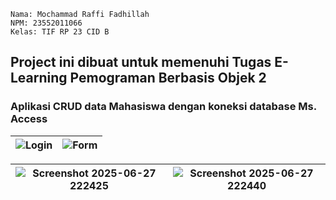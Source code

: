 ```
Nama: Mochammad Raffi Fadhillah
NPM: 23552011066
Kelas: TIF RP 23 CID B
````
## Project ini dibuat untuk memenuhi Tugas E-Learning Pemograman Berbasis Objek 2

### Aplikasi CRUD data Mahasiswa dengan koneksi database Ms. Access
![Login](https://github.com/user-attachments/assets/8f03b27e-40a3-4b6a-8e24-809f7e254125) | ![Form](https://github.com/user-attachments/assets/eec0c4a6-6df0-4b40-aceb-0a91c57f864e)
|:-------------------------------:|:-------------------------------:|


![Screenshot 2025-06-27 222425](https://github.com/user-attachments/assets/f1f0c81f-0a0e-4172-8284-f7ec52d03cbb) | ![Screenshot 2025-06-27 222440](https://github.com/user-attachments/assets/d273c283-cd6f-4101-a2f5-11c44875b72c)
|:-------------------------------:|:-------------------------------:|
